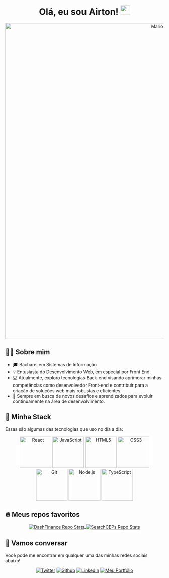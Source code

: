 <h1 align="center">Olá, eu sou  Airton! <img src="https://media.giphy.com/media/hvRJCLFzcasrR4ia7z/giphy.gif" width="30px"></h1>
<p align="center">
  <img src="https://i.imgur.com/1ZvVkDc.gif" alt="Mario coding" width="1000">
</p>

## 👨‍💻 Sobre mim

 - 🎓 Bacharel em Sistemas de Informação
- 💡 Entusiasta do Desenvolvimento Web, em especial por Front End.
- 💻 Atualmente, exploro tecnologias Back-end visando aprimorar minhas competências como desenvolvedor Front-end e contribuir para a criação de soluções web mais robustas e eficientes.
- 🚀 Sempre em busca de novos desafios e aprendizados para evoluir continuamente na área de desenvolvimento.

## 🔮 Minha Stack
Essas são algumas das tecnologias que uso no dia a dia:

<div align="center">
 <img src="https://media4.giphy.com/media/v1.Y2lkPTc5MGI3NjExdW51eXU2bjV3anB1M2djYnAwY3J0YTMwcHE2a3hjZjk5ZTg5ZWg1aiZlcD12MV9pbnRlcm5hbF9naWZfYnlfaWQmY3Q9cw/XAxylRMCdpbEWUAvr8/giphy.gif" width="100" alt="React">
 <img src="https://media0.giphy.com/media/v1.Y2lkPTc5MGI3NjExOHF6ZDB3b2I2MHNqbzFkMXplamU0N2hicTVsaXRsZnJucjk1NHE1ciZlcD12MV9pbnRlcm5hbF9naWZfYnlfaWQmY3Q9cw/fsEaZldNC8A1PJ3mwp/giphy.gif" width="100" alt="JavaScript">
 <img src="https://media3.giphy.com/media/ln7z2eWriiQAllfVcn/200w.webp" width="100" alt="HTML5">
 <img src="https://media3.giphy.com/media/v1.Y2lkPTc5MGI3NjExbmUxNTNuNjAxM2hka3ZuMmthdnFtM3p6d3VtcWhldGoyYnF0a2ljcyZlcD12MV9pbnRlcm5hbF9naWZfYnlfaWQmY3Q9cw/kdFc8fubgS31b8DsVu/giphy.gif" width="100" alt="CSS3">
 <img src="https://i.giphy.com/media/eNAsjO55tPbgaor7ma/200w.webp" width="100" alt="Git">
 <img src="https://i.giphy.com/media/KzJkzjggfGN5Py6nkT/200.webp" width="100" alt="Node.js">
 <img src="https://i.giphy.com/media/IdyAQJVN2kVPNUrojM/200.webp" width="100" alt="TypeScript">
</div>

## 🔥 Meus repos favoritos

<div align="center">
 <a href="https://github.com/airtonsena10/dashfinance">
  <img align="center" src="https://github-readme-stats.vercel.app/api/pin/?username=airtonsena10&repo=dashfinance&theme=react&hide_border=true" alt="DashFinance Repo Stats"/>
</a>
<a href="https://github.com/airtonsena10/seachceps">
  <img align="center" src="https://github-readme-stats.vercel.app/api/pin/?username=airtonsena10&repo=seachceps&theme=react&hide_border=true" alt="SearchCEPs Repo Stats"/>
</a>
</div>

## :speech_balloon: Vamos conversar

Você pode me encontrar em qualquer uma das minhas redes sociais abaixo!

<div align="center">
  <a href="https://twitter.com/airtonsvd" target="_blank"><img src="https://img.shields.io/badge/Twitter-2CA5E0?style=for-the-badge&logo=twitter&logoColor=white" alt="Twitter"></a>
  <a href="https://github.com/airtonsena10" target="_blank"><img src="https://img.shields.io/badge/-Github-%23333?style=for-the-badge&logo=github&logoColor=white" alt="Github"></a>
  <a href="https://www.linkedin.com/in/airtonsena" target="_blank"><img src="https://img.shields.io/badge/-Linkedin-%23E4405F?style=for-the-badge&logo=linkedin&logoColor=white" alt="LinkedIn"></a>
  <a href="https://airtonjs.dev/" target="_blank"><img src="https://img.shields.io/badge/Portfólio-Meu%20Site-blue?style=for-the-badge&logo=google-chrome&logoColor=white" alt="Meu Portfólio"></a>
</div>
